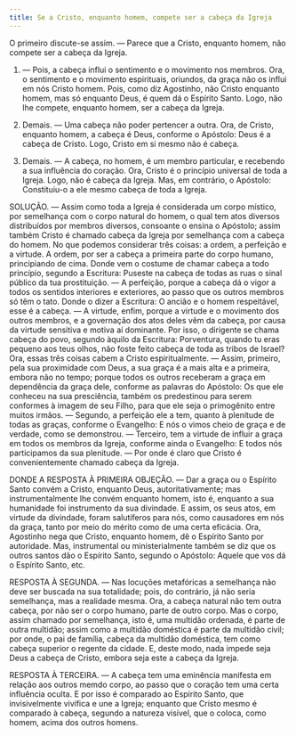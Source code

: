 ```yaml
---
title: Se a Cristo, enquanto homem, compete ser a cabeça da Igreja
---
```


O primeiro discute-se assim. — Parece que a Cristo, enquanto homem, não compete ser a cabeça da Igreja.  

1. — Pois, a cabeça influi o sentimento e o movimento nos membros. Ora, o sentimento e o movimento espirituais, oriundos, da graça não os influi em nós Cristo homem. Pois, como diz Agostinho, não Cristo enquanto homem, mas só enquanto Deus, é quem dá o Espírito Santo. Logo, não lhe compete, enquanto homem, ser a cabeça da Igreja.  

2. Demais. — Uma cabeça não poder pertencer a outra. Ora, de Cristo, enquanto homem, a cabeça é Deus, conforme o Apóstolo: Deus é a cabeça de Cristo. Logo, Cristo em si mesmo não é cabeça.  

3. Demais. — A cabeça, no homem, é um membro particular, e recebendo a sua influência do coração. Ora, Cristo é o princípio universal de toda a Igreja. Logo, não é cabeça da Igreja.  Mas, em contrário, o Apóstolo: Constituiu-o a ele mesmo cabeça de toda a Igreja.  

SOLUÇÃO. — Assim como toda a Igreja é considerada um corpo místico, por semelhança com o corpo natural do homem, o qual tem atos diversos distribuídos por membros diversos, consoante o ensina o Apóstolo; assim também Cristo é chamado cabeça da Igreja por semelhança com a cabeça do homem. No que podemos considerar três coisas: a ordem, a perfeição e a virtude. A ordem, por ser a cabeça a primeira parte do corpo humano, principiando de cima. Donde vem o costume de chamar cabeça a todo princípio, segundo a Escritura: Puseste na cabeça de todas as ruas o sinal público da tua prostituição. — A perfeição, porque a cabeça dá o vigor a todos os sentidos interiores e exteriores, ao passo que os outros membros só têm o tato. Donde o dizer a Escritura: O ancião e o homem respeitável, esse é a cabeça. — A virtude, enfim, porque a virtude e o movimento dos outros membros, e a governação dos atos deles vêm da cabeça, por causa da virtude sensitiva e motiva aí dominante. Por isso, o dirigente se chama cabeça do povo, segundo àquilo da Escritura: Porventura, quando tu eras pequeno aos teus olhos, não foste feito cabeça de toda as tribos de Israel? Ora, essas três coisas cabem a Cristo espiritualmente. — Assim, primeiro, pela sua proximidade com Deus, a sua graça é a mais alta e a primeira, embora não no tempo; porque todos os outros receberam a graça em dependência da graça dele, conforme as palavras do Apóstolo: Os que ele conheceu na sua presciência, também os predestinou para serem conformes à imagem de seu Filho, para que ele seja o primogênito entre muitos irmãos. — Segundo, a perfeição ele a tem, quanto à plenitude de todas as graças, conforme o Evangelho: E nós o vimos cheio de graça e de verdade, como se demonstrou. — Terceiro, tem a virtude de influir a graça em todos os membros da Igreja, conforme ainda o Evangelho: E todos nós participamos da sua plenitude. — Por onde é claro que Cristo é convenientemente chamado cabeça da Igreja.  

DONDE A RESPOSTA À PRIMEIRA OBJEÇÃO. — Dar a graça ou o Espírito Santo convém a Cristo, enquanto Deus, autoritativamente; mas instrumentalmente lhe convém enquanto homem, isto é, enquanto a sua humanidade foi instrumento da sua divindade. E assim, os seus atos, em virtude da divindade, foram salutíferos para nós, como causadores em nós da graça, tanto por meio do mérito como de uma certa eficácia. Ora, Agostinho nega que Cristo, enquanto homem, dê o Espírito Santo por autoridade. Mas, instrumental ou ministerialmente também se diz que os outros santos dão o Espírito Santo, segundo o Apóstolo: Aquele que vos dá o Espírito Santo, etc.  

RESPOSTA À SEGUNDA. — Nas locuções metafóricas a semelhança não deve ser buscada na sua totalidade; pois, do contrário, já não seria semelhança, mas a realidade mesma. Ora, a cabeça natural não tem outra cabeça, por não ser o corpo humano, parte de outro corpo. Mas o corpo, assim chamado por semelhança, isto é, uma multidão ordenada, é parte de outra multidão; assim como a multidão doméstica é parte da multidão civil; por onde, o pai de família, cabeça da multidão doméstica, tem como cabeça superior o regente da cidade. E, deste modo, nada impede seja Deus a cabeça de Cristo, embora seja este a cabeça da Igreja.  

RESPOSTA À TERCEIRA. — A cabeça tem uma eminência manifesta em relação aos outros memdo corpo, ao passo que o coração tem uma certa influência oculta. E por isso é comparado ao Espírito Santo, que invisivelmente vivifica e une a Igreja; enquanto que Cristo mesmo é comparado à cabeça, segundo a natureza visível, que o coloca, como homem, acima dos outros homens.